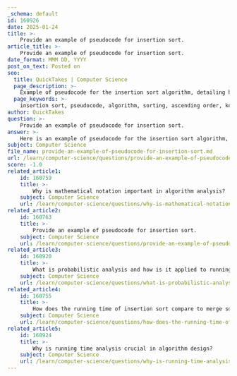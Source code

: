 ```yaml
---
_schema: default
id: 160926
date: 2025-01-24
title: >-
    Provide an example of pseudocode for insertion sort.
article_title: >-
    Provide an example of pseudocode for insertion sort.
date_format: MMM DD, YYYY
post_on_text: Posted on
seo:
  title: QuickTakes | Computer Science
  page_description: >-
    Example of pseudocode for the insertion sort algorithm, detailing how the sorting process works for an array in ascending order.
  page_keywords: >-
    insertion sort, pseudocode, algorithm, sorting, ascending order, key, elements, array, small datasets, nearly sorted arrays
author: QuickTakes
question: >-
    Provide an example of pseudocode for insertion sort.
answer: >-
    Here is an example of pseudocode for the insertion sort algorithm, which sorts an array in ascending order:\n\n```plaintext\nInsertionSort(array A)\n    for i from 1 to length(A) - 1 do\n        key = A[i]\n        j = i - 1\n        \n        // Move elements of A[0..i-1], that are greater than key,\n        // to one position ahead of their current position\n        while j >= 0 and A[j] > key do\n            A[j + 1] = A[j]\n            j = j - 1\n        \n        A[j + 1] = key\n```\n\n### Explanation:\n1. The algorithm iterates through the array starting from the second element (index 1).\n2. For each element (referred to as `key`), it compares it with the elements in the sorted portion of the array (to its left).\n3. If the `key` is smaller than the compared element, the compared element is shifted one position to the right.\n4. This process continues until the correct position for the `key` is found, at which point the `key` is inserted into that position.\n5. The process repeats until the entire array is sorted.\n\nThis pseudocode effectively captures the essence of the insertion sort algorithm, which is particularly efficient for small datasets or nearly sorted arrays.
subject: Computer Science
file_name: provide-an-example-of-pseudocode-for-insertion-sort.md
url: /learn/computer-science/questions/provide-an-example-of-pseudocode-for-insertion-sort
score: -1.0
related_article1:
    id: 160759
    title: >-
        Why is mathematical notation important in algorithm analysis?
    subject: Computer Science
    url: /learn/computer-science/questions/why-is-mathematical-notation-important-in-algorithm-analysis
related_article2:
    id: 160763
    title: >-
        Provide an example of pseudocode for insertion sort.
    subject: Computer Science
    url: /learn/computer-science/questions/provide-an-example-of-pseudocode-for-insertion-sort
related_article3:
    id: 160920
    title: >-
        What is probabilistic analysis and how is it applied to running time with probability distributions?
    subject: Computer Science
    url: /learn/computer-science/questions/what-is-probabilistic-analysis-and-how-is-it-applied-to-running-time-with-probability-distributions
related_article4:
    id: 160755
    title: >-
        How does the running time of insertion sort compare to merge sort?
    subject: Computer Science
    url: /learn/computer-science/questions/how-does-the-running-time-of-insertion-sort-compare-to-merge-sort
related_article5:
    id: 160924
    title: >-
        Why is running time analysis crucial in algorithm design?
    subject: Computer Science
    url: /learn/computer-science/questions/why-is-running-time-analysis-crucial-in-algorithm-design
---
```


&nbsp;